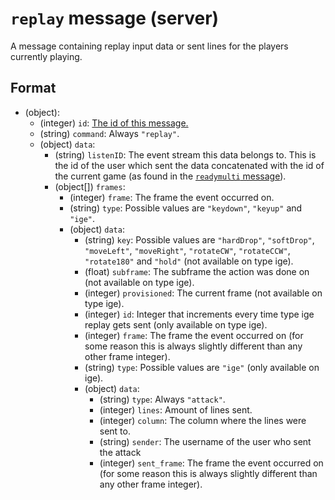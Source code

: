 # `replay` message (server)

A message containing replay input data or sent lines for the players currently playing.

## Format

* (object):
    * (integer) `id`: [The id of this message.](../Ribbon.md#id-messages)
    * (string) `command`: Always `"replay"`.
    * (object) `data`: 
        * (string) `listenID`: The event stream this data belongs to. This is the id of the user which sent the data concatenated with the id of the current game (as found in the [`readymulti` message](server_readymulti.md)).
        * (object[]) `frames`:
            * (integer) `frame`: The frame the event occurred on.
            * (string) `type`: Possible values are `"keydown"`, `"keyup"` and `"ige"`.
            * (object) `data`: 
                * (string) `key`: Possible values are `"hardDrop"`, `"softDrop"`, `"moveLeft"`, `"moveRight"`, `"rotateCW"`, `"rotateCCW"`, `"rotate180"` and `"hold"` (not available on type ige).
                * (float) `subframe`: The subframe the action was done on (not available on type ige).
                * (integer) `provisioned`: The current frame (not available on type ige).
                * (integer) `id`: Integer that increments every time type ige replay gets sent (only available on type ige).
                * (integer) `frame`: The frame the event occurred on (for some reason this is always slightly different than any other frame integer).
                * (string) `type`: Possible values are `"ige"` (only available on ige).
                * (object) `data`:
                    * (string) `type`: Always `"attack"`.
                    * (integer) `lines`: Amount of lines sent.
                    * (integer) `column`: The column where the lines were sent to.
                    * (string) `sender`: The username of the user who sent the attack
                    * (integer) `sent_frame`: The frame the event occurred on (for some reason this is always slightly different than any other frame integer).


